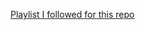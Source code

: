 [Playlist I followed for this repo](https://www.youtube.com/playlist?list=PLillGF-RfqbYZty73_PHBqKRDnv7ikh68)